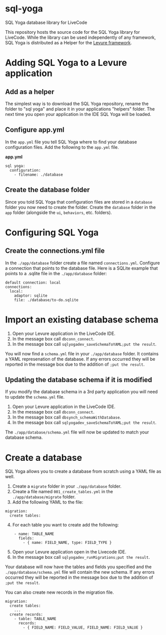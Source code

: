 sql-yoga
========

SQL Yoga database library for LiveCode

This repository hosts the source code for the SQL Yoga library for LiveCode. While the library can be used independently of any framework, SQL Yoga is distributed as a Helper for the [Levure framework](https://www.github.com/trevordevore/levure).

# Adding SQL Yoga to a Levure application

## Add as a helper
The simplest way is to download the SQL Yoga repository, rename the folder to "sql yoga" and place it in your applications "helpers" folder. The next time you open your application in the IDE SQL Yoga will be loaded.

## Configure app.yml

In the `app.yml` file you tell SQL Yoga where to find your database configuration files. Add the following to the `app.yml` file.

**app.yml**

```
sql yoga:
  configuration:
    - filename: ./database
```

## Create the database folder

Since you told SQL Yoga that configuration files are stored in a `database` folder you now need to create the folder. Create the `database` folder in the `app` folder (alongside the `ui`, `behaviors`, etc. folders).

# Configuring SQL Yoga

## Create the connections.yml file

In the `./app/database` folder create a file named `connections.yml`. Configure a connection that points to the database file. Here is a SQLite example that points to a .sqlite file in the `./app/database` folder:

```
default connection: local
connections:
  local:
    adaptor: sqlite
    file: ./database/to-do.sqlite
```

# Import an existing database schema

1. Open your Levure application in the LiveCode IDE.
2. In the message box call `dbconn_connect`.
3. In the message box call `sqlyogadev_saveSchemaToYAML;put the result`.

You will now find a `schema.yml` file in your `./app/database` folder. It contains a YAML represenation of the database. If any errors occurred they will be reported in the message box due to the addition of `;put the result`.

## Updating the database schema if it is modified

If you modify the database schema in a 3rd party application you will need to update the `schema.yml` file. 

1. Open your Levure application in the LiveCode IDE.
2. In the message box call `dbconn_connect`.
3. In the message box call `dbsynch_schemaWithDatabase`.
4. In the message box call `sqlyogadev_saveSchemaToYAML;put the result`.

The `./app/database/schema.yml` file will now be updated to match your database schema.

# Create a database

SQL Yoga allows you to create a database from scratch using a YAML file as well. 

1. Create a `migrate` folder in your `./app/database` folder.
2. Create a file named `001_create_tables.yml` in the `./app/database/migrate` folder.
3. Add the following YAML to the file:
```
migration:
  create tables:
```
4. For each table you want to create add the following:
```
    - name: TABLE_NAME
      fields:
        - { name: FIELD_NAME, type: FIELD_TYPE }
```
5. Open your Levure application open in the Livecode IDE.
6. In the message box call `sqlyogadev_runMigrations;put the result`.

Your database will now have the tables and fields you specified and the `./app/database/schema.yml` file will contain the new schema. If any errors occurred they will be reported in the message box due to the addition of `;put the result`.

You can also create new records in the migration file.

```
migration:
  create tables:
    ...
  create records:
    - table: TABLE_NAME
      records:
        - { FIELD_NAME: FIELD_VALUE, FIELD_NAME: FIELD_VALUE }
```
